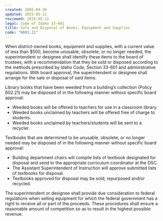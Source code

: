 ```yaml
---
created: 2005-04-26
updated: 2015-05-12
reviewed: 2015-05-12
legal: Code of Idaho 33-601
title: Sale and Disposal of Books, Equipment and Supplies
code: "0803.21"
---
```


When district-owned books, equipment and supplies, with a current value of less than $500, become unusable, obsolete, or no longer needed, the superintendent or designee shall identify these items to the board of trustees, with a recommendation that they be sold or disposed according to the methods prescribed by Idaho Code, Section 33-601 and administrative regulations. With board approval, the superintendent or designee shall arrange for the sale or disposal of said items.

Library books that have been weeded from a building’s collection (Policy 602.21) may be disposed of in the following manner without specific board approval:

- Weeded books will be offered to teachers for use in a classroom library.
- Weeded books unclaimed by teachers will be offered free of charge to students.
- Weeded books unclaimed by teachers/students will be sent to a recycler.

Textbooks that are determined to be unusable, obsolete, or no longer needed may be disposed of in the following manner without specific board approval:

- Building department chairs will compile lists of textbook designated for disposal and send to the appropriate curriculum coordinator at the DSC.
- The Assistant Superintendent of Instruction will approve submitted lists of textbooks for disposal.
- Textbooks approved for disposal may be sold, repurposed and/or recycled.

The superintendent or designee shall provide due consideration to federal regulations when selling equipment for which the federal government has a right to receive all or part of the proceeds. These procedures shall ensure a reasonable amount of competition so as to result in the highest possible revenue.

